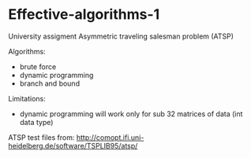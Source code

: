 # Effective-algorithms-1

University assigment
Asymmetric traveling salesman problem (ATSP)

Algorithms:
- brute force
- dynamic programming
- branch and bound

Limitations:
- dynamic programming will work only for sub 32 matrices of data (int data type)

ATSP test files from:
http://comopt.ifi.uni-heidelberg.de/software/TSPLIB95/atsp/
